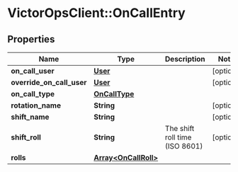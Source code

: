 # VictorOpsClient::OnCallEntry

## Properties

| Name                      | Type                                         | Description                    | Notes      |
| ------------------------- | -------------------------------------------- | ------------------------------ | ---------- |
| **on_call_user**          | [**User**](User.md)                          |                                | [optional] |
| **override_on_call_user** | [**User**](User.md)                          |                                | [optional] |
| **on_call_type**          | [**OnCallType**](OnCallType.md)              |                                |
| **rotation_name**         | **String**                                   |                                | [optional] |
| **shift_name**            | **String**                                   |                                | [optional] |
| **shift_roll**            | **String**                                   | The shift roll time (ISO 8601) | [optional] |
| **rolls**                 | [**Array&lt;OnCallRoll&gt;**](OnCallRoll.md) |                                |

